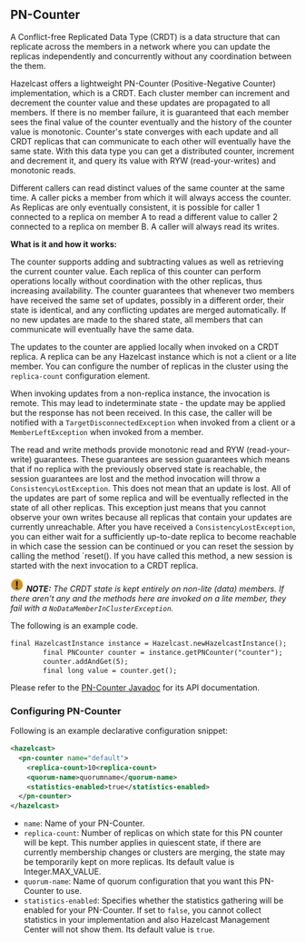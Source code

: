 

## PN-Counter

A Conflict-free Replicated Data Type (CRDT) is a data structure that can replicate across the members in a network where you can update the replicas independently and concurrently without any coordination between the them.

Hazelcast offers a lightweight PN-Counter (Positive-Negative Counter) implementation, which is a CRDT. Each cluster member can increment and decrement the counter value and these updates are propagated to all members. If there is no member failure, it is guaranteed that each member sees the final value of the counter eventually and the history of the counter value is monotonic. Counter's state converges with each update and all CRDT replicas that can communicate to each other will eventually have the same state. With this data type you can get a distributed counter, increment and decrement it, and query its value with RYW (read-your-writes) and monotonic reads.

Different callers can read distinct values of the same counter at the same time. A caller picks a member from which it will always access the counter. As Replicas are only eventually consistent, it is possible for caller 1 connected to a replica on member A to read a different value to caller 2 connected to a replica on member B. A caller will always read its writes.

**What is it and how it works:**

The counter supports adding and subtracting values as well as retrieving the current counter value. Each replica of this counter can perform operations locally without coordination with the other replicas, thus increasing availability. The counter guarantees that whenever two members have received the same set of updates, possibly in a different order, their state is identical, and any conflicting updates are merged automatically. If no new updates are made to the shared state, all members that can communicate will eventually have the same data.

The updates to the counter are applied locally when invoked on a CRDT replica. A replica can be any Hazelcast instance which is not a client or a lite member. You can configure the number of replicas in the cluster using the `replica-count` configuration element.
 
When invoking updates from a non-replica instance, the invocation is remote. This may lead to indeterminate state - the update may be applied but the response has not been received. In this case, the caller will be notified with a `TargetDisconnectedException` when invoked from a client or a `MemberLeftException` when invoked from a member.
 
The read and write methods provide monotonic read and RYW (read-your-write) guarantees. These guarantees are session guarantees which means that if no replica with the previously observed state is reachable, the session guarantees are lost and the method invocation will throw a `ConsistencyLostException`. This does not mean that an update is lost. All of the updates are part of some replica and will be eventually reflected in the state of all other replicas. This exception just means that you cannot observe your own writes because all replicas that contain your updates are currently unreachable. After you have received a `ConsistencyLostException`, you can either wait for a sufficiently up-to-date replica to become reachable in which case the session can be continued or you can reset the session by calling the method `reset(). If you have called this method, a new session is started with the next invocation to a CRDT replica.

![Note](images/NoteSmall.jpg) ***NOTE:*** *The CRDT state is kept entirely on non-lite (data) members. If there aren't any and the methods here are invoked on a lite member, they fail with a `NoDataMemberInClusterException`.*


The following is an example code.

```
final HazelcastInstance instance = Hazelcast.newHazelcastInstance();
        final PNCounter counter = instance.getPNCounter("counter");
        counter.addAndGet(5);
        final long value = counter.get();
```

Please refer to the [PN-Counter Javadoc](http://docs.hazelcast.org/docs/3.10-BETA-1/javadoc/com/hazelcast/crdt/pncounter/PNCounter.java) for its API documentation.


### Configuring PN-Counter

Following is an example declarative configuration snippet:

```xml
<hazelcast>
  <pn-counter name="default">
    <replica-count>10<replica-count>
    <quorum-name>quorumname</quorum-name>
    <statistics-enabled>true</statistics-enabled>
  </pn-counter>
</hazelcast>
```

- `name`: Name of your PN-Counter.
- `replica-count`: Number of replicas on which state for this PN counter will be kept. This number applies in quiescent state, if there are currently membership changes or clusters are merging, the state may be temporarily kept on more replicas. Its default value is Integer.MAX_VALUE.
- `quorum-name`: Name of quorum configuration that you want this PN-Counter to use.
- `statistics-enabled`: Specifies whether the statistics gathering will be enabled for your PN-Counter. If set to `false`, you cannot collect statistics in your implementation and also Hazelcast Management Center will not show them. Its default value is `true`.

